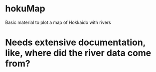 # hokuMap
Basic material to plot a map of Hokkaido with rivers

# Needs extensive documentation, like, where did the river data come from?
